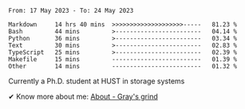 <!--START_SECTION:waka-->

```text
From: 17 May 2023 - To: 24 May 2023

Markdown     14 hrs 40 mins  >>>>>>>>>>>>>>>>>>>>-----   81.23 %
Bash         44 mins         >------------------------   04.14 %
Python       36 mins         >------------------------   03.34 %
Text         30 mins         >------------------------   02.83 %
TypeScript   25 mins         >------------------------   02.39 %
Makefile     15 mins         -------------------------   01.39 %
Other        14 mins         -------------------------   01.32 %
```

<!--END_SECTION:waka-->

<!-- [![grayxu's github stats](https://github-readme-stats.vercel.app/api?username=grayxu&count_private=true&show_icons=true)](https://github.com/grayxu) -->


Currently a Ph.D. student at HUST in storage systems
<!-- add this part due to Github student benefits requirements 🤷‍♂️ -->

✔ Know more about me: [About - Gray's grind](https://www.grayxu.cn/)
